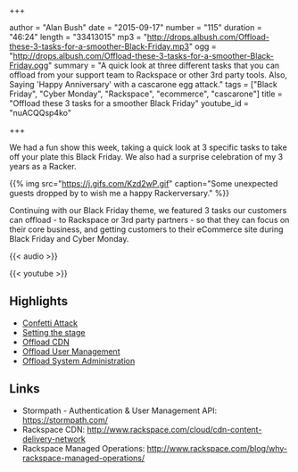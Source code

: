 +++

author = "Alan Bush"
date = "2015-09-17"
number = "115"
duration = "46:24"
length = "33413015"
mp3 = "http://drops.albush.com/Offload-these-3-tasks-for-a-smoother-Black-Friday.mp3"
ogg = "http://drops.albush.com/Offload-these-3-tasks-for-a-smoother-Black-Friday.ogg"
summary = "A quick look at three different tasks that you can offload from your support team to Rackspace or other 3rd party tools. Also, Saying 'Happy Anniversary' with a cascarone egg attack."
tags = ["Black Friday", "Cyber Monday", "Rackspace", "ecommerce", "cascarone"]
title = "Offload these 3 tasks for a smoother Black Friday"
youtube_id = "nuACQQsp4ko"

+++

We had a fun show this week, taking a quick look at 3 specific tasks to take off your plate this Black Friday. We also had a surprise celebration of my 3 years as a Racker.

{{% img src="https://j.gifs.com/Kzd2wP.gif" caption="Some unexpected guests dropped by to wish me a happy Rackerversary." %}}

<!--more-->
Continuing with our Black Friday theme, we featured 3 tasks our customers can offload - to Rackspace or 3rd party partners - so that they can focus on their core business, and getting customers to their eCommerce site during Black Friday and Cyber Monday.

{{< audio >}}

{{< youtube >}}



## Highlights

* [Confetti Attack](https://youtu.be/nuACQQsp4ko?t=13m15s)
* [Setting the stage](https://youtu.be/nuACQQsp4ko?t=18m17s)
* [Offload CDN](https://youtu.be/nuACQQsp4ko?t=21m44s)
* [Offload User Management](https://youtu.be/nuACQQsp4ko?t=26m13s)
* [Offload System Administration](https://youtu.be/nuACQQsp4ko?t=32m15s)

## Links

* Stormpath - Authentication & User Management API: https://stormpath.com/
* Rackspace CDN: http://www.rackspace.com/cloud/cdn-content-delivery-network
* Rackspace Managed Operations: http://www.rackspace.com/blog/why-rackspace-managed-operations/
